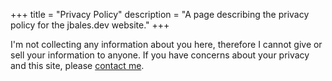 +++
title = "Privacy Policy"
description = "A page describing the privacy policy for the jbales.dev website."
+++

I'm not collecting any information about you here, therefore I cannot give or sell your information to anyone. If you have concerns about your privacy and this site, please [contact me](@/contact/index.md).
